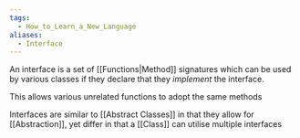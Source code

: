 ```yaml
---
tags:
  - How_to_Learn_a_New_Language
aliases:
  - Interface
---
```

An interface is a set of [[Functions|Method]] signatures which can be used by various classes if they declare that they *implement* the interface.

This allows various unrelated functions to adopt the same methods

Interfaces are similar to [[Abstract Classes]] in that they allow for [[Abstraction]], yet differ in that a [[Class]] can utilise multiple interfaces